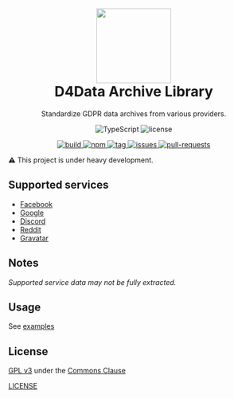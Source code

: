 <h1 align="center">
  <img src="https://avatars.githubusercontent.com/u/68558871" width="150px"/><br/>
  D4Data Archive Library
</h1>

<p align="center">Standardize GDPR data archives from various providers.</p>

<p align="center">
  <img src="https://img.shields.io/badge/TypeScript-007ACC?style=for-the-badge&logo=typescript&logoColor=white" alt="TypeScript" />
  <img src="https://img.shields.io/badge/LICENSE-GPL_v3_(Commons_Clause)-2ea44f?style=for-the-badge" alt="license" />
</p>

<p align="center">
  <a href="#">
    <img src="https://img.shields.io/github/workflow/status/d4data-official/d4data-app/Test%20Build?style=for-the-badge" alt="build"/>
  </a>
  <a href="https://www.npmjs.com/package/@d4data/archive-lib">
    <img src="https://img.shields.io/npm/v/@d4data/archive-lib?style=for-the-badge" alt="npm"/>
  </a>
  <a href="https://github.com/d4data-official/archive-lib/tags">
    <img src="https://img.shields.io/github/v/tag/d4data-official/archive-lib?include_prereleases&style=for-the-badge" alt="tag"/>
  </a>
  <a href="https://github.com/d4data-official/archive-lib/issues">
    <img src="https://img.shields.io/github/issues-raw/d4data-official/archive-lib?style=for-the-badge" alt="issues"/>
  </a>
  <a href="https://github.com/d4data-official/archive-lib/pulls">
    <img src="https://img.shields.io/github/issues-pr-raw/d4data-official/archive-lib?style=for-the-badge" alt="pull-requests"/>
  </a>
</p>

⚠ This project is under heavy development.

## Supported services

- [Facebook](https://www.facebook.com)
- [Google](https://www.google.com)
- [Discord](https://www.discord.com)
- [Reddit](https://www.reddit.com)
- [Gravatar](https://www.gravatar.com)

## Notes

*Supported service data may not be fully extracted.*

## Usage

See [examples](docs/examples/README.md)

## License

[GPL v3](https://www.gnu.org/licenses/gpl-3.0.html) under the [Commons Clause](https://commonsclause.com/)

[LICENSE](LICENSE.md)
